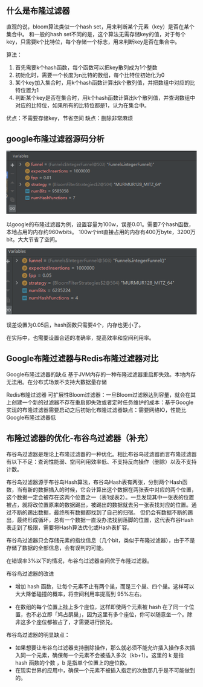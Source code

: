 ## 什么是布隆过滤器
直观的说，bloom算法类似一个hash set，用来判断某个元素（key）是否在某个集合中。
和一般的hash set不同的是，这个算法无需存储key的值，对于每个key，只需要k个比特位，每个存储一个标志，用来判断key是否在集合中。

算法：
1. 首先需要k个hash函数，每个函数可以把key散列成为1个整数
2. 初始化时，需要一个长度为n比特的数组，每个比特位初始化为0
3. 某个key加入集合时，用k个hash函数计算出k个散列值，并把数组中对应的比特位置为1
4. 判断某个key是否在集合时，用k个hash函数计算出k个散列值，并查询数组中对应的比特位，如果所有的比特位都是1，认为在集合中。

优点：不需要存储key，节省空间
缺点：删除非常麻烦
## google布隆过滤器源码分析
![img.png](fliter001.png)

以google的布隆过滤器为例，设置容量为100w，误差0.01。需要7个hash函数，本地占用的内存约960wbits。
100w个int直接占用的内存有400万byte，3200万bit。大大节省了空间。

![img.png](fliter005.png)

误差设置为0.05后，hash函数只需要4个，内存也更小了。

在实际中，也需要设置合适的准确率，提高效率和空间利用率。

## Google布隆过滤器与Redis布隆过滤器对比
Google布隆过滤器的缺点
基于JVM内存的一种布隆过滤器重启即失效。本地内存无法用。在分布式场景不支持大数据量存储

Redis布隆过滤器
可扩展性Bloom过滤器：一旦Bloom过滤器达到容量，就会在其上创建一个新的过滤器不存在重启即失效或者定时任务维护的成本：基于Google实现的布隆过滤器需要启动之后初始化布隆过滤器缺点：需要网络IO，性能比Google布隆过滤器低

## 布隆过滤器的优化-布谷鸟过滤器（补充）
布谷鸟过滤器是理论上布隆过滤器的一种优化。相比布谷鸟过滤器而言布隆过滤器有以下不足：查询性能弱、空间利用效率低、不支持反向操作（删除）以及不支持计数。

布谷鸟过滤器源于布谷鸟Hash算法，布谷鸟Hash表有两张，分别两个Hash函数，当有新的数据插入的时候，它会计算出这个数据在两张表中对应的两个位置，这个数据一定会被存在这两个位置之一（表1或表2）。一旦发现其中一张表的位置被占，就将改位置原来的数据踢出，被踢出的数据就去另一张表找对应的位置。通过不断的踢出数据，最终所有数据都找到了自己的归宿。
但仍会有数据不断的踢出，最终形成循环，总有一个数据一直没办法找到落脚的位置，这代表布谷Hash表走到了极限，需要将Hash算法优化或Hash表扩容。

布谷鸟过滤器只会存储元素的指纹信息（几个bit，类似于布隆过滤器），由于不是存储了数据的全部信息，会有误判的可能。

在错误率3%以下的情况，布谷鸟过滤器空间优于布隆过滤器。

布谷鸟过滤器的改进
* 增加 hash 函数，让每个元素不止有两个巢，而是三个巢、四个巢。这样可以大大降低碰撞的概率，将空间利用率提高到 95%左右。

* 在数组的每个位置上挂上多个座位，这样即使两个元素被 hash 在了同一个位置，也不必立即「鸠占鹊巢」，因为这里有多个座位，你可以随意坐一个。除非这多个座位都被占了，才需要进行挤兑。

布谷鸟过滤器的明显缺点：
* 如果想要让布谷鸟过滤器支持删除操作，那么就必须不能允许插入操作多次插入同一个元素，确保每一个元素不会被插入多次（kb+1）。这里的 k 是指 hash 函数的个数 ，b 是指单个位置上的座位数。
* 在现实世界的应用中，确保一个元素不被插入指定的次数那几乎是不可能做到的。

